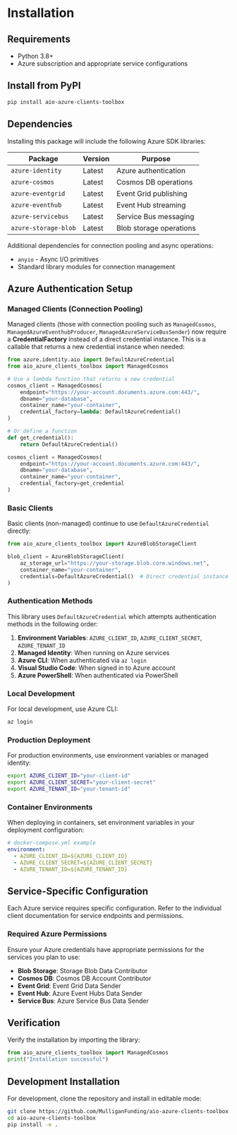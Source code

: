 # Installation

## Requirements

- Python 3.8+
- Azure subscription and appropriate service configurations

## Install from PyPI

```bash
pip install aio-azure-clients-toolbox
```

## Dependencies

Installing this package will include the following Azure SDK libraries:

| Package | Version | Purpose |
|---------|---------|---------|
| `azure-identity` | Latest | Azure authentication |
| `azure-cosmos` | Latest | Cosmos DB operations |
| `azure-eventgrid` | Latest | Event Grid publishing |
| `azure-eventhub` | Latest | Event Hub streaming |
| `azure-servicebus` | Latest | Service Bus messaging |
| `azure-storage-blob` | Latest | Blob storage operations |

Additional dependencies for connection pooling and async operations:

- `anyio` - Async I/O primitives
- Standard library modules for connection management

## Azure Authentication Setup

### Managed Clients (Connection Pooling)

Managed clients (those with connection pooling such as `ManagedCosmos`, `ManagedAzureEventhubProducer`, `ManagedAzureServiceBusSender`) now require a **CredentialFactory** instead of a direct credential instance. This is a callable that returns a new credential instance when needed:

```python
from azure.identity.aio import DefaultAzureCredential
from aio_azure_clients_toolbox import ManagedCosmos

# Use a lambda function that returns a new credential
cosmos_client = ManagedCosmos(
    endpoint="https://your-account.documents.azure.com:443/",
    dbname="your-database",
    container_name="your-container",
    credential_factory=lambda: DefaultAzureCredential()
)

# Or define a function
def get_credential():
    return DefaultAzureCredential()

cosmos_client = ManagedCosmos(
    endpoint="https://your-account.documents.azure.com:443/",
    dbname="your-database",
    container_name="your-container",
    credential_factory=get_credential
)
```

### Basic Clients

Basic clients (non-managed) continue to use `DefaultAzureCredential` directly:

```python
from aio_azure_clients_toolbox import AzureBlobStorageClient

blob_client = AzureBlobStorageClient(
    az_storage_url="https://your-storage.blob.core.windows.net",
    container_name="your-container",
    credentials=DefaultAzureCredential()  # Direct credential instance
)
```

### Authentication Methods

This library uses `DefaultAzureCredential` which attempts authentication methods in the following order:

1. **Environment Variables**: `AZURE_CLIENT_ID`, `AZURE_CLIENT_SECRET`, `AZURE_TENANT_ID`
2. **Managed Identity**: When running on Azure services
3. **Azure CLI**: When authenticated via `az login`
4. **Visual Studio Code**: When signed in to Azure account
5. **Azure PowerShell**: When authenticated via PowerShell

### Local Development

For local development, use Azure CLI:

```bash
az login
```

### Production Deployment

For production environments, use environment variables or managed identity:

```bash
export AZURE_CLIENT_ID="your-client-id"
export AZURE_CLIENT_SECRET="your-client-secret"
export AZURE_TENANT_ID="your-tenant-id"
```

### Container Environments

When deploying in containers, set environment variables in your deployment configuration:

```yaml
# docker-compose.yml example
environment:
  - AZURE_CLIENT_ID=${AZURE_CLIENT_ID}
  - AZURE_CLIENT_SECRET=${AZURE_CLIENT_SECRET}
  - AZURE_TENANT_ID=${AZURE_TENANT_ID}
```

## Service-Specific Configuration

Each Azure service requires specific configuration. Refer to the individual client documentation for service endpoints and permissions.

### Required Azure Permissions

Ensure your Azure credentials have appropriate permissions for the services you plan to use:

- **Blob Storage**: Storage Blob Data Contributor
- **Cosmos DB**: Cosmos DB Account Contributor
- **Event Grid**: Event Grid Data Sender
- **Event Hub**: Azure Event Hubs Data Sender
- **Service Bus**: Azure Service Bus Data Sender

## Verification

Verify the installation by importing the library:

```python
from aio_azure_clients_toolbox import ManagedCosmos
print("Installation successful")
```

## Development Installation

For development, clone the repository and install in editable mode:

```bash
git clone https://github.com/MulliganFunding/aio-azure-clients-toolbox.git
cd aio-azure-clients-toolbox
pip install -e .
```